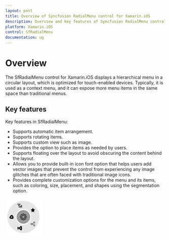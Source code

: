 ```yaml
---
layout: post
title: Overview of Syncfusion RadialMenu control for Xamarin.iOS
description: Overview and key features of Syncfusion RadialMenu control to get to know more about the control and  in Xamarin.iOS
platform: Xamarin.iOS
control: SfRadialMenu
documentation: ug
---
```


# Overview

The SfRadialMenu control for Xamarin.iOS displays a hierarchical menu in a circular layout, which is optimized for touch-enabled devices. Typically, it is used as a context menu, and it can expose more menu items in the same space than traditional menus.

## Key features

Key features in SfRadialMenu:

* Supports automatic item arrangement. 
* Supports rotating items.
* Supports custom view such as image.
* Provides the option to place items as needed by users.
* Supports floating over the layout to avoid obscuring the content behind the layout.
* Allows you to provide built-in icon font option that helps users add vector images that prevent the control from experiencing any image glitches that are often faced with traditional image icons.
* Provides complete customization options for the menu and its items, such as coloring, size, placement, and shapes using the segmentation option.

![OverView of SfRadialMenu](images/overview.png)